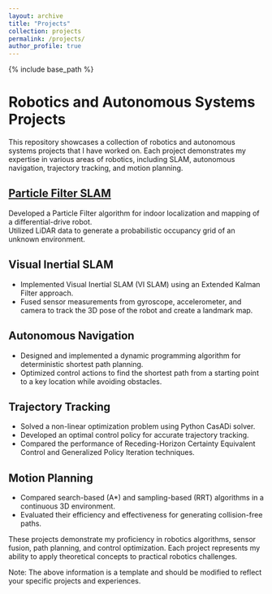 ```yaml
---
layout: archive
title: "Projects"
collection: projects
permalink: /projects/
author_profile: true
---
```


{% include base_path %}

# Robotics and Autonomous Systems Projects

This repository showcases a collection of robotics and autonomous systems projects that I have worked on. Each project demonstrates my expertise in various areas of robotics, including SLAM, autonomous navigation, trajectory tracking, and motion planning.

## [Particle Filter SLAM](https://github.com/suryapilla/Particle-Filter-SLAM)  
Developed a Particle Filter algorithm for indoor localization and mapping of a differential-drive robot.  
Utilized LiDAR data to generate a probabilistic occupancy grid of an unknown environment.

## Visual Inertial SLAM
- Implemented Visual Inertial SLAM (VI SLAM) using an Extended Kalman Filter approach.
- Fused sensor measurements from gyroscope, accelerometer, and camera to track the 3D pose of the robot and create a landmark map.

## Autonomous Navigation
- Designed and implemented a dynamic programming algorithm for deterministic shortest path planning.
- Optimized control actions to find the shortest path from a starting point to a key location while avoiding obstacles.

## Trajectory Tracking
- Solved a non-linear optimization problem using Python CasADi solver.
- Developed an optimal control policy for accurate trajectory tracking.
- Compared the performance of Receding-Horizon Certainty Equivalent Control and Generalized Policy Iteration techniques.

## Motion Planning
- Compared search-based (A*) and sampling-based (RRT) algorithms in a continuous 3D environment.
- Evaluated their efficiency and effectiveness for generating collision-free paths.

These projects demonstrate my proficiency in robotics algorithms, sensor fusion, path planning, and control optimization. Each project represents my ability to apply theoretical concepts to practical robotics challenges.

Note: The above information is a template and should be modified to reflect your specific projects and experiences.